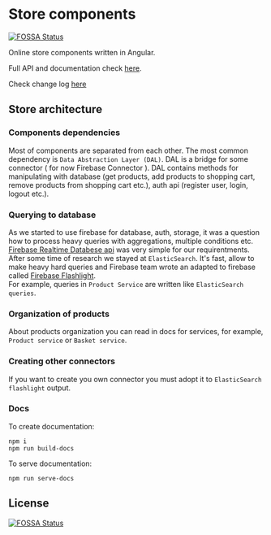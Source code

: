 # Store components
[![FOSSA Status](https://app.fossa.io/api/projects/git%2Bgithub.com%2FNodeArt%2Fangular-commerce.svg?type=shield)](https://app.fossa.io/projects/git%2Bgithub.com%2FNodeArt%2Fangular-commerce?ref=badge_shield)


Online store components written in Angular.  

Full API and documentation check [here](https://nodeart.github.io/).

Check change log [here](https://github.com/NodeArt/angular-commerce/blob/master/CHANGELOG.md)

## Store architecture

### Components dependencies
Most of components are separated from each other. The most common dependency is `Data Abstraction Layer (DAL)`.
DAL is a bridge for some connector ( for now Firebase Connector ). DAL contains methods for manipulating with database 
(get products, add products to shopping cart, remove products from shopping cart etc.), auth api (register user, login, logout etc.).

### Querying to database
As we started to use firebase for database, auth, storage, it was a question how to process heavy queries with aggregations, multiple conditions etc. [Firebase Realtime Databese api](https://firebase.google.com/docs/database/) was very simple for our requirentments.  
After some time of research we stayed at `ElasticSearch`.
It's fast, allow to make heavy hard queries and Firebase team wrote an adapted to firebase called [Firebase Flashlight](https://github.com/firebase/flashlight).  
For example, queries in `Product Service` are written like `ElasticSearch queries`. 

### Organization of products
About products organization you can read in docs for services, for example, `Product service` or `Basket service`.

### Creating other connectors 
If you want to create you own connector you must adopt it to `ElasticSearch flashlight` output.

### Docs

To create documentation: 
```
npm i
npm run build-docs
```

To serve documentation: 
```
npm run serve-docs
```




## License
[![FOSSA Status](https://app.fossa.io/api/projects/git%2Bgithub.com%2FNodeArt%2Fangular-commerce.svg?type=large)](https://app.fossa.io/projects/git%2Bgithub.com%2FNodeArt%2Fangular-commerce?ref=badge_large)